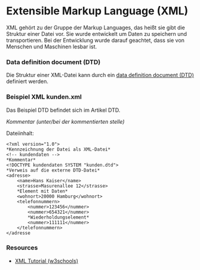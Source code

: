 # Extensible Markup Language (XML)

XML gehört zu der Gruppe der  Markup Languages, das heißt sie gibt die Struktur einer
Datei vor. Sie wurde entwickelt um Daten zu speichern und transportieren. Bei der 
Entwicklung wurde darauf geachtet, dass sie von Menschen und Maschinen lesbar ist.

### Data definition document (DTD)

Die Struktur einer XML-Datei kann durch ein [data definition document (DTD)](DTD) 
definiert werden.

### Beispiel XML kunden.xml

Das Beispiel DTD befindet sich im Artikel DTD.

*Kommentar (unter/bei der kommentierten stelle)*

Dateiinhalt:

```
<?xml version="1.0">
*Kennzeichnung der Datei als XML-Datei*
<!-- kundendaten -->
*Kommentar*
<!DOCTYPE kundendaten SYSTEM "kunden.dtd">
*Verweis auf die externe DTD-Datei*
<adresse>
    <name>Hans Kaiser</name>
    <strasse>Masurenallee 12</strasse>
    *Element mit Daten*
    <wohnort>20000 Hamburg</wohnort>
    <telefonnummern>
        <nummer>123456</nummer>
        <nummer>654321</nummer>
        *Wiederholdungselement*
        <nummer>111111</nummer>
    </telefonnummern>
</adresse
```

### Resources
* [XML Tutorial (w3schools)](http://www.w3schools.com/XML/default.asp)
